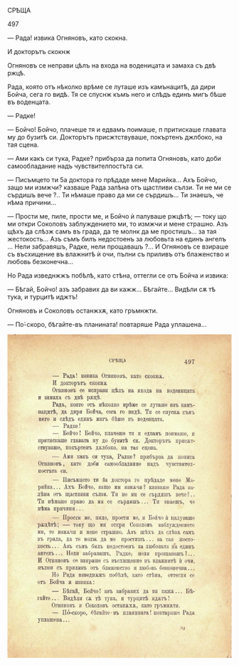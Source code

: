 ﻿СРѢЩА

497

— Рада! извика Огняновъ, като скокна.

И докторътъ скокнж

Огняновъ се неправи цѣлъ на входа на воденицата и замаха съ двѣ ржцѣ.

Рада, която отъ нѣколко врѣме се луташе изъ камънацитѣ, да дири Бойча, сега го видѣ. Тя се спуснж къмъ него и слѣдъ единъ мигъ бѣше въ воденцата.

— Радке!

— Бойчо! Бойчо, плачеше тя и едвамъ поимаше, п притискаше главата му до бузитѣ си. Докторътъ присжтствуваше, покъртенъ джлбоко, на тая сцена.

— Ами какъ си тука, Радке? прибърза да попита Огняновъ, като доби самообладание надъ чувствителпостъта си.

— Писъмцето ти 5а доктора го прѣдаде мене Марийка... Ахъ Бойчо, защо ми измжчи? казваше Рада залѣна отъ щастливи сълзи. Ти не ми се сърдишъ вече ?.. Ти нѣмаше право да ми се сърдишъ... Ти знаешъ, че нѣма причини...

— Прости ме, пиле, прости ме, и Бойчо ѝ палуваше ржцѣтѣ; — току що ми откри Соколовъ заблуждението ми, то измжчи и мене страшно. Азъ щѣхъ да слѣзж самъ въ града, да те молнк да ме простишъ... за тая жестокость... Азъ съмъ билъ недостоенъ за любовьта на единъ ангелъ ... Нели забравяшъ, Радке, нели прощавашъ ?... И Огняновъ се взираше съ въсхищение въ влажнитѣ ѝ очи, пълни съ приливъ отъ блаженство и любовь безконечна...

Но Рада изведнжжъ побѣлѣ, като стѣна, оттегли се отъ Бойча и извика:

— Бѣгай, Бойчо! азъ забравих да ви кажж... Бѣгайте... Видѣли сѫ тѣ тука, и турцитѣ иджтъ!

Огняновъ и Соколовъ останжхѫ, като гръмнжти.

— По́-скоро, бѣгайте-въ планината! повтаряше Рада уплашена...

![original](../images/550.jpg)

